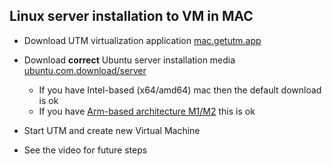 ## Linux server installation to VM in MAC 
* Download UTM virtualization application [mac.getutm.app](https://mac.getutm.app)
* Download **correct** Ubuntu server installation media [ubuntu.com.download/server](https://ubuntu.com/download/server)
  * If you have Intel-based (x64/amd64) mac then the default download is ok
  * If you have [Arm-based architecture M1/M2](https://ubuntu.com/download/server/arm) this is ok

* Start UTM and create new Virtual Machine
 * See the video for future steps
   
